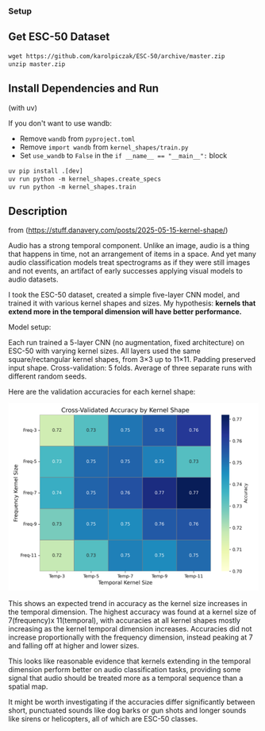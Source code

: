 ### Setup

## Get ESC-50 Dataset

```
wget https://github.com/karolpiczak/ESC-50/archive/master.zip
unzip master.zip
```

## Install Dependencies and Run
(with uv)

If you don't want to use wandb:

* Remove `wandb` from `pyproject.toml`
* Remove `import wandb` from `kernel_shapes/train.py`
* Set `use_wandb` to `False` in the `if __name__ == "__main__":` block

```
uv pip install .[dev]
uv run python -m kernel_shapes.create_specs
uv run python -m kernel_shapes.train
```

## Description
from (https://stuff.danavery.com/posts/2025-05-15-kernel-shape/)

Audio has a strong temporal component. Unlike an image, audio is a thing that happens in time, not an arrangement of items in a space. And yet many audio classification models treat spectrograms as if they were still images and not events, an artifact of early successes applying visual models to audio datasets.

I took the ESC-50 dataset, created a simple five-layer CNN model, and trained it with various kernel shapes and sizes. My hypothesis: **kernels that extend more in the temporal dimension will have better performance.**

Model setup:

Each run trained a 5-layer CNN (no augmentation, fixed architecture) on ESC-50 with varying kernel sizes. All layers used the same square/rectangular kernel shapes, from 3×3 up to 11×11. Padding preserved input shape. Cross-validation: 5 folds. Average of three separate runs with different random seeds.

Here are the validation accuracies for each kernel shape:

![accuracy heatmap](kernel_accuracy_heatmap2.png)

This shows an expected trend in accuracy as the kernel size increases in the temporal dimension. The highest accuracy was found at a kernel size of 7(frequency)x 11(temporal), with accuracies at all kernel shapes mostly increasing as the kernel temporal dimension increases. Accuracies did not increase proportionally with the frequency dimension, instead peaking at 7 and falling off at higher and lower sizes.

This looks like reasonable evidence that kernels extending in the temporal dimension perform better on audio classification tasks, providing some signal that audio should be treated more as a temporal sequence than a spatial map.

It might be worth investigating if the accuracies differ significantly between short, punctuated sounds like dog barks or gun shots and longer sounds like sirens or helicopters, all of which are ESC-50 classes.
